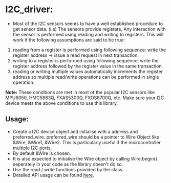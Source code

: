 # I2C_driver:
* Most of the I2C sensors seems to have a well established procedure to get sensor data. (i.e) The sensors provide registers, Any interaction with the sensor is performed using reading and writing to registers. This will work if the following assumptions are said to be true:
 1) reading from a register is performed using following sequence: write the register address -> issue a read request in next transaction.
 2) writing to a register is performed using following sequence: write the register address followed by the register value in the same transaction.
 3) reading or writing multiple values automatically increments the register address so multiple read/write operations can be performed in single operation.


**Note:** These conditions are met in most of the popular  I2C sensors like MPU6050, HMC5883Q, FXAS5300Q, FXOS8700Q, etc. Make sure your I2C device meets the above conditions to use this library.

## Usage:
  * Create a I2C device object and initialise with a address and preferred_wire. preferred_wire should be a pointer to Wire Object like &Wire, &Wire1, &Wire2. This is particularly useful if the microcontroller multiple I2C ports.
  * By default &Wire is chosen.
  * It is also expected to initialise the Wire object by calling Wire.begin() seperately in your code as the library doesn't do so.
  * Use the read / write functions provided by the class.
  *  Detailed API usage can be found [here](link).

